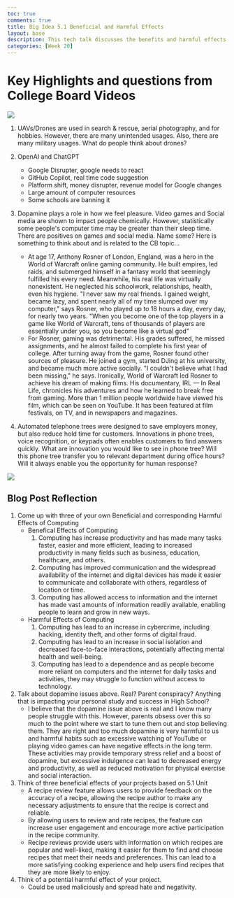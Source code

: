 ```yaml
---
toc: true
comments: true
title: Big Idea 5.1 Beneficial and Harmful Effects
layout: base
description: This tech talk discusses the benefits and harmful effects of computing
categories: [Week 20]
---
```


# Key Highlights and questions from College Board Videos

![]({{site.baseurl}}/images/drones.jpeg)

1. UAVs/Drones are used in search & rescue, aerial photography, and for hobbies.  However, there are many unintended usages. Also, there are many military usages.  What do people think about drones?

1. OpenAI and ChatGPT
    - Google Disrupter, google needs to react
    - GitHub Copilot, real time code suggestion
    - Platform shift, money disrupter, revenue model for Google changes
    - Large amount of computer resources
    - Some schools are banning it

1. Dopamine plays a role in how we feel pleasure.  Video games and Social media are shown to impact people chemically.  However, statistically some people's computer time may be greater than their sleep time.   There are positives on games and social media.  Name some?  Here is something to think about and is related to the CB topic...
    * At age 17, Anthony Rosner of London, England, was a hero in the World of Warcraft online gaming community. He built empires, led raids, and submerged himself in a fantasy world that seemingly fulfilled his every need. Meanwhile, his real life was virtually nonexistent. He neglected his schoolwork, relationships, health, even his hygiene.  "I never saw my real friends. I gained weight, became lazy, and spent nearly all of my time slumped over my computer," says Rosner, who played up to 18 hours a day, every day, for nearly two years.  "When you become one of the top players in a game like World of Warcraft, tens of thousands of players are essentially under you, so you become like a virtual god"
    * For Rosner, gaming was detrimental. His grades suffered, he missed assignments, and he almost failed to complete his first year of college. After turning away from the game, Rosner found other sources of pleasure. He joined a gym, started DJing at his university, and became much more active socially. "I couldn't believe what I had been missing," he says.  Ironically, World of Warcraft led Rosner to achieve his dream of making films. His documentary, IRL — In Real Life, chronicles his adventures and how he learned to break free from gaming. More than 1 million people worldwide have viewed his film, which can be seen on YouTube. It has been featured at film festivals, on TV, and in newspapers and magazines.

1. Automated telephone trees were designed to save employers money, but also reduce hold time for customers.  Innovations in phone trees, voice recognition, or keypads often enables customers to find answers quickly.  What are innovation you would like to see in phone tree?  Will this phone tree transfer you to relevant department during office hours?  Will it always enable you the opportunity for human response?

![]({{site.baseurl}}/images/flowchart5_1.png)

## Blog Post Reflection
1. Come up with three of your own Beneficial and corresponding Harmful Effects of Computing
    - Benefical Effects of Computing
        1. Computing has increase productivity and has made many tasks faster, easier and more efficient, leading to increased productivity in many fields such as business, education, healthcare, and others.
        2. Computing has improved communication and the widespread availability of the internet and digital devices has made it easier to communicate and collaborate with others, regardless of location or time.
        3. Computing has allowed access to information and the internet has made vast amounts of information readily available, enabling people to learn and grow in new ways.
    - Harmful Effects of Computing
        1. Computing has lead to an increase in cybercrime, including hacking, identity theft, and other forms of digital fraud.
        2. Computing has lead to an increase in social isolation and decreased face-to-face interactions, potentially affecting mental health and well-being.
        3. Computing has lead to a dependence and as people become more reliant on computers and the internet for daily tasks and activities, they may struggle to function without access to technology.
2. Talk about dopamine issues above.  Real?  Parent conspiracy?  Anything that is impacting your personal study and success in High School?
    - I believe that the dopamine issue above is real and I know many people struggle with this. However, parents obsess over this so much to the point where we start to tune them out and stop believing them. They are right and too much dopamine is very harmful to us and harmful habits such as excessive watching of YouTube or playing video games can have negative effects in the long term. These activities may provide temporary stress relief and a boost of dopamine, but excessive indulgence can lead to decreased energy and productivity, as well as reduced motivation for physical exercise and social interaction.
3. Think of three beneficial effects of your projects based on 5.1 Unit
    - A recipe review feature allows users to provide feedback on the accuracy of a recipe, allowing the recipe author to make any necessary adjustments to ensure that the recipe is correct and reliable.
    - By allowing users to review and rate recipes, the feature can increase user engagement and encourage more active participation in the recipe community.
    - Recipe reviews provide users with information on which recipes are popular and well-liked, making it easier for them to find and choose recipes that meet their needs and preferences. This can lead to a more satisfying cooking experience and help users find recipes that they are more likely to enjoy.
4. Think of a potential harmful effect of your project.
    - Could be used maliciously and spread hate and negativity.